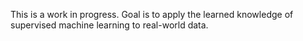 This is a work in progress. Goal is to apply the learned knowledge of supervised machine learning to real-world data.
